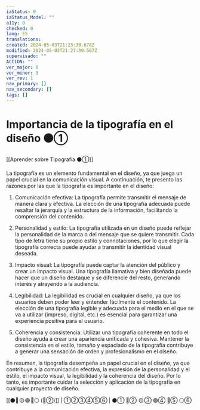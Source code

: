 ```yaml
---
iaStatus: 0
iaStatus_Model: ""
a11y: 0
checked: 0
lang: ES
translations: 
created: 2024-05-03T21:23:38.678Z
modified: 2024-05-03T21:27:00.567Z
supervisado: ""
ACCION: ""
ver_major: 0
ver_minor: 3
ver_rev: 1
nav_primary: []
nav_secondary: []
tags: []
---
```

# Importancia de la tipografía en el diseño ⚫①

[[Aprender sobre Tipografía ⚫①]]

La tipografía es un elemento fundamental en el diseño, ya que juega un papel crucial en la comunicación visual. A continuación, te presento las razones por las que la tipografía es importante en el diseño:

1. Comunicación efectiva: La tipografía permite transmitir el mensaje de manera clara y efectiva. La elección de una tipografía adecuada puede resaltar la jerarquía y la estructura de la información, facilitando la comprensión del contenido.

2. Personalidad y estilo: La tipografía utilizada en un diseño puede reflejar la personalidad de la marca o del mensaje que se quiere transmitir. Cada tipo de letra tiene su propio estilo y connotaciones, por lo que elegir la tipografía correcta puede ayudar a transmitir la identidad visual deseada.

3. Impacto visual: La tipografía puede captar la atención del público y crear un impacto visual. Una tipografía llamativa y bien diseñada puede hacer que un diseño destaque y se diferencie del resto, generando interés y atrayendo a la audiencia.

4. Legibilidad: La legibilidad es crucial en cualquier diseño, ya que los usuarios deben poder leer y entender fácilmente el contenido. La elección de una tipografía legible y adecuada para el medio en el que se va a utilizar (impreso, digital, etc.) es esencial para garantizar una experiencia positiva para el usuario.

5. Coherencia y consistencia: Utilizar una tipografía coherente en todo el diseño ayuda a crear una apariencia unificada y cohesiva. Mantener la consistencia en el estilo, tamaño y espaciado de la tipografía contribuye a generar una sensación de orden y profesionalismo en el diseño.

En resumen, la tipografía desempeña un papel crucial en el diseño, ya que contribuye a la comunicación efectiva, la expresión de la personalidad y el estilo, el impacto visual, la legibilidad y la coherencia del diseño. Por lo tanto, es importante cuidar la selección y aplicación de la tipografía en cualquier proyecto de diseño.

[[⚫🔴 🟡 🟢 🔵⚪ (🔴②)]] | ①②③④⑤⑥ | ⚫① 🔴②  🟡 ③ 🟢④ 🔵⑤ ⚪⑥ 